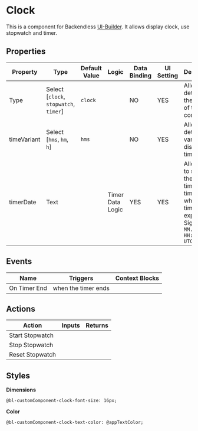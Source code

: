 # Clock

This is a component for Backendless [UI-Builder](https://backendless.com/developers/#ui-builder). It allows display clock, use stopwatch and timer.

## Properties

| Property    | Type                                   | Default Value | Logic            | Data Binding | UI Setting | Description                                                                                                       |
|-------------|----------------------------------------|---------------|------------------|--------------|------------|-------------------------------------------------------------------------------------------------------------------|
| Type        | Select [`clock`, `stopwatch`, `timer`] | `clock`       |                  | NO           | YES        | Allows to determine the function of the component                                                                 |
| timeVariant | Select [`hms`, `hm`, `h`]              | `hms`         |                  | NO           | YES        | Allows to determine variant of displaying time                                                                    |
| timerDate   | Text                                   |               | Timer Data Logic | YES          | YES        | Allows you to specify the date, time, and time zone when the timer will expire. Signature `MM.DD.YY HH:MM:SS UTC` |

## Events

| Name         | Triggers            | Context Blocks |
|--------------|---------------------|----------------|
| On Timer End | when the timer ends |                |

## Actions

| Action          | Inputs | Returns |
|-----------------|--------|---------|
| Start Stopwatch |        |         |
| Stop Stopwatch  |        |         |
| Reset Stopwatch |        |         |

## Styles

**Dimensions**
```
@bl-customComponent-clock-font-size: 16px;
```
**Color**
```
@bl-customComponent-clock-text-color: @appTextColor;
```
